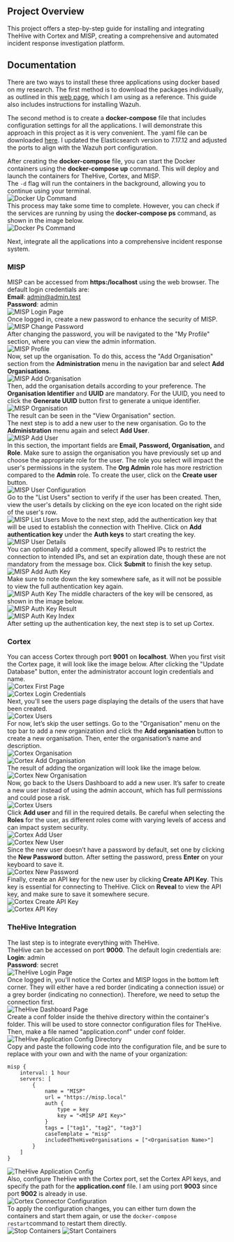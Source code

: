 ## Project Overview
This project offers a step-by-step guide for installing and integrating TheHive with Cortex and MISP, creating a comprehensive and automated incident response investigation platform.
## Documentation
There are two ways to install these three applications using docker based on my research. The first method is to download the packages individually, as outlined in this [web page](https://medium.com/@hasithaupekshitha97/simplifying-security-operations-installing-wazuh-the-hive-cortex-and-misp-using-docker-01fc4229eb73), which I am using as a reference. This guide also includes instructions for installing Wazuh.  

The second method is to create a **docker-compose** file that includes configuration settings for all the applications. I will demonstrate this approach in this project as it is very convenient.
The .yaml file can be downloaded [here](https://github.com/ls111-cybersec/thehive-cortex-misp-docker-compose-lab11update/blob/main/docker-compose.yml). I updated the Elasticsearch version to 7.17.12 and adjusted the ports to align with the Wazuh port configuration.

After creating the **docker-compose** file, you can start the Docker containers using the **docker-compose up** command. This will deploy and launch the containers for TheHive, Cortex, and MISP.  
The `-d` flag will run the containers in the background, allowing you to continue using your terminal.  
![Docker Up Command](images/docker-up.png)  
This process may take some time to complete. However, you can check if the services are running by using the **docker-compose ps** command, as shown in the image below.  
![Docker Ps Command](images/docker-ps.png)  
  
Next, integrate all the applications into a comprehensive incident response system.  

### MISP
MISP can be accessed from **https:/localhost** using the web browser. The default login credentials are:  
**Email**: admin@admin.test  
**Password**: admin  
![MISP Login Page](images/misp-login.png)  
Once logged in, create a new password to enhance the security of MISP.  
![MISP Change Password](images/misp-newpass.png)  
After changing the password, you will be navigated to the "My Profile" section, where you can view the admin information.  
![MISP Profile](images/misp-profile.png)  
Now, set up the organisation. To do this, access the "Add Organisation" section from the **Administration** menu in the navigation bar and select **Add Organisations**.  
![MISP Add Organisation](images/misp-addorg.png)  
Then, add the organisation details according to your preference. The **Organisation Identifier** and **UUID** are mandatory. For the UUID, you need to click the **Generate UUID** button first to generate a unique identifier.  
![MISP Organisation](images/misp-org.png)  
The result can be seen in the "View Organisation" section.  
The next step is to add a new user to the new organisation. Go to the **Administration** menu again and select **Add User**.  
![MISP Add User](images/misp-adduser.png)  
In this section, the important fields are **Email, Password, Organisation,** and **Role**. Make sure to assign the organisation you have previously set up and choose the appropriate role for the user. The role you select will impact the user's permissions in the system. The **Org Admin** role has more restriction compared to the **Admin** role. To create the user, click on the **Create user** button.  
![MISP User Configuration](images/misp-user.png)  
Go to the "List Users" section to verify if the user has been created. Then, view the user's details by clicking on the eye icon located on the right side of the user's row.  
![MISP List Users](images/misp-listusers.png)
Move to the next step, add the authentication key that will be used to establish the connection with TheHive. Click on **Add authentication key** under the **Auth keys** to start creating the key.  
![MISP User Details](images/misp-userdetails.png)  
You can optionally add a comment, specify allowed IPs to restrict the connection to intended IPs, and set an expiration date, though these are not mandatory from the message box. Click **Submit** to finish the key setup.  
![MISP Add Auth Key](images/misp-addauthkey.png)  
Make sure to note down the key somewhere safe, as it will not be possible to view the full authentication key again.  
![MISP Auth Key](images/misp-authkey.png) 
The middle characters of the key will be censored, as shown in the image below.  
![MISP Auth Key Result](images/misp-keyresult.png)  
![MISP Auth Key Index](images/misp-authkeyindex.png)  
After setting up the authentication key, the next step is to set up Cortex.  

### Cortex
You can access Cortex through port **9001** on **localhost**. When you first visit the Cortex page, it will look like the image below. After clicking the "Update Database" button, enter the administrator account login credentials and name.  
![Cortex First Page](images/cortex-first.png)  
![Cortex Login Credentials](images/cortex-login.png)  
Next, you'll see the users page displaying the details of the users that have been created.  
![Cortex Users](images/cortex-users.png)  
For now, let’s skip the user settings. Go to the "Organisation" menu on the top bar to add a new organization and click the **Add organisation** button to create a new organisation. Then, enter the organisation’s name and description.  
![Cortex Organisation](images/cortex-org.png)  
![Cortex Add Organisation](images/cortex-addorg.png)  
The result of adding the organization will look like the image below.  
![Cortex New Organisation](images/cortex-neworg.png)  
Now, go back to the Users Dashboard to add a new user. It’s safer to create a new user instead of using the admin account, which has full permissions and could pose a risk.  
![Cortex Users](images/cortex-users.png)  
Click **Add user** and fill in the required details. Be careful when selecting the **Roles** for the user, as different roles come with varying levels of access and can impact system security.  
![Cortex Add User](images/cortex-adduser.png)  
![Cortex New User](images/cortex-newuser.png)  
Since the new user doesn’t have a password by default, set one by clicking the **New Password** button. After setting the password, press **Enter** on your keyboard to save it.  
![Cortex New Password](images/cortex-newpass.png)  
Finally, create an API key for the new user by clicking **Create API Key**. This key is essential for connecting to TheHive. Click on **Reveal** to view the API key, and make sure to save it somewhere secure.  
![Cortex Create API Key](images/cortex-addapikey.png)  
![Cortex API Key](images/cortex-apikey.png)  

### TheHive Integration
The last step is to integrate everything with TheHive.  
TheHive can be accessed on port **9000**. The default login credentials are:  
**Login**: admin  
**Password**: secret  
![TheHive Login Page](images/thehive-login.png)  
Once logged in, you'll notice the Cortex and MISP logos in the bottom left corner. They will either have a red border (indicating a connection issue) or a grey border (indicating no connection). Therefore, we need to setup the connection first.  
![TheHive Dashboard Page](images/thehive-dashboard.png)  
Create a conf folder inside the thehive directory within the container's folder. This will be used to store connector configuration files for TheHive. Then, make a file named "application.conf" under conf folder.  
![TheHive Application Config Directory](images/thehive-confdir.png)  
Copy and paste the following code into the configuration file, and be sure to replace <MISP API Key> with your own <MISP API Key> and <Organisation Name> with the name of your organization:  
```play.module.enabled += org.thp.thehive.connector.misp.MispModule
misp {
	interval: 1 hour
	servers: [
		{
			name = "MISP"
			url = "https://misp.local"
			auth {
				type = key
				key = "<MISP API Key>"
			}
			tags = ["tag1", "tag2", "tag3"]
			caseTemplate = "misp"
			includedTheHiveOrganisations = ["<Organisation Name>"]
		}
	]
}  
```
![TheHive Application Config](images/thehive-app.png)  
Also, configure TheHive with the Cortex port, set the Cortex API keys, and specify the path for the **application.conf** file. I am using port **9003** since port **9002** is already in use.  
![Cortex Connector Configuration](images/cortex-conf.png)  
To apply the configuration changes, you can either turn down the containers and start them again, or use the `docker-compose restart`command to restart them directly.  
![Stop Containers](images/stop-containers.png) ![Start Containers](images/start-containers.png)  
